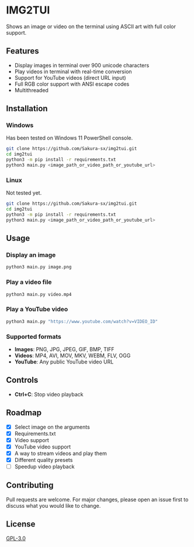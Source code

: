 # IMG2TUI

Shows an image or video on the terminal using ASCII art with full color support.

## Features

- Display images in terminal over 900 unicode characters
- Play videos in terminal with real-time conversion
- Support for YouTube videos (direct URL input)
- Full RGB color support with ANSI escape codes
- Multithreaded

## Installation

### Windows
Has been tested on Windows 11 PowerShell console.
```bash
git clone https://github.com/Sakura-sx/img2tui.git
cd img2tui
python3 -m pip install -r requirements.txt
python3 main.py <image_path_or_video_path_or_youtube_url>
```

### Linux
Not tested yet.
```bash
git clone https://github.com/Sakura-sx/img2tui.git
cd img2tui
python3 -m pip install -r requirements.txt
python3 main.py <image_path_or_video_path_or_youtube_url>
```

## Usage

### Display an image
```bash
python3 main.py image.png
```

### Play a video file
```bash
python3 main.py video.mp4
```

### Play a YouTube video
```bash
python3 main.py "https://www.youtube.com/watch?v=VIDEO_ID"
```

### Supported formats
- **Images**: PNG, JPG, JPEG, GIF, BMP, TIFF
- **Videos**: MP4, AVI, MOV, MKV, WEBM, FLV, OGG
- **YouTube**: Any public YouTube video URL

## Controls

- **Ctrl+C**: Stop video playback

## Roadmap

- [x] Select image on the arguments
- [x] Requirements.txt
- [x] Video support
- [x] YouTube video support
- [x] A way to stream videos and play them
- [x] Different quality presets
- [ ] Speedup video playback

## Contributing

Pull requests are welcome. For major changes, please open an issue first
to discuss what you would like to change.

## License

[GPL-3.0](https://choosealicense.com/licenses/gpl-3.0/)